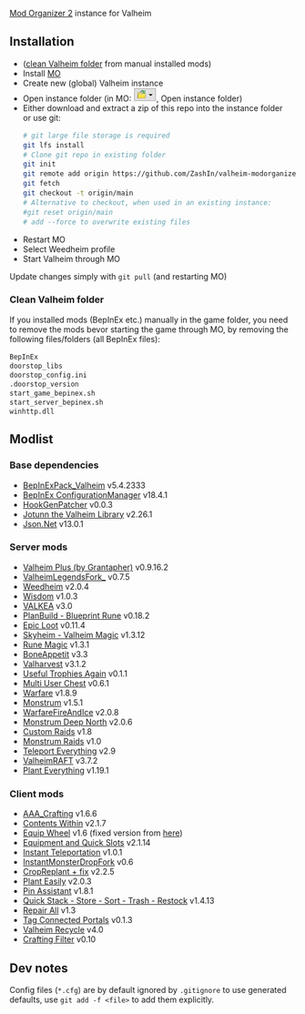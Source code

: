 [Mod Organizer 2](https://github.com/ModOrganizer2/modorganizer/releases) instance for Valheim

## Installation
- ([clean Valheim folder](#clean-valheim-folder) from manual installed mods)
- Install [MO](https://github.com/ModOrganizer2/modorganizer/releases) 
- Create new (global) Valheim instance
- Open instance folder (in MO: ![folder icon](MO-folder-icon.png), Open instance folder)
- Either download and extract a zip of this repo into the instance folder  
  or use git:
  ```sh
  # git large file storage is required
  git lfs install
  # Clone git repo in existing folder
  git init
  git remote add origin https://github.com/ZashIn/valheim-modorganizer-mods.git
  git fetch
  git checkout -t origin/main
  # Alternative to checkout, when used in an existing instance:
  #git reset origin/main
  # add --force to overwrite existing files
  ```
- Restart MO
- Select Weedheim profile
- Start Valheim through MO

Update changes simply with `git pull` (and restarting MO)

### Clean Valheim folder
If you installed mods (BepInEx etc.) manually in the game folder, you need to remove the mods bevor starting the game through MO, by removing the following files/folders (all BepInEx files):
```
BepInEx
doorstop_libs
doorstop_config.ini
.doorstop_version
start_game_bepinex.sh
start_server_bepinex.sh
winhttp.dll
```

## Modlist

### Base dependencies
- [BepInExPack_Valheim](https://thunderstore.io/c/valheim/p/denikson/BepInExPack_Valheim/) v5.4.2333
- [BepInEx ConfigurationManager](https://github.com/BepInEx/BepInEx.ConfigurationManager) v18.4.1
- [HookGenPatcher](https://nexusmods.com/valheim/mods/505) v0.0.3
- [Jotunn the Valheim Library](https://nexusmods.com/valheim/mods/1138) v2.26.1
- [Json.Net](https://nexusmods.com/valheim/mods/1490) v13.0.1

### Server mods
- [Valheim Plus (by Grantapher)](https://nexusmods.com/valheim/mods/2323) v0.9.16.2
- [ValheimLegendsFork_](https://thunderstore.io/c/valheim/p/Visteus/Valheim_Legends_Fork/) v0.7.5
- [Weedheim](https://nexusmods.com/valheim/mods/3021) v2.0.4
- [Wisdom](https://nexusmods.com/valheim/mods/2790) v1.0.3
- [VALKEA](https://nexusmods.com/valheim/mods/2123) v3.0
- [PlanBuild - Blueprint Rune](https://nexusmods.com/valheim/mods/1125) v0.18.2
- [Epic Loot](https://nexusmods.com/valheim/mods/387) v0.11.4
- [Skyheim - Valheim Magic](https://nexusmods.com/valheim/mods/916) v1.3.12
- [Rune Magic](https://nexusmods.com/valheim/mods/1359) v1.3.1
- [BoneAppetit](https://nexusmods.com/valheim/mods/1250) v3.3
- [Valharvest](https://nexusmods.com/valheim/mods/1600) v3.1.2
- [Useful Trophies Again](https://nexusmods.com/valheim/mods/3050) v0.1.1
- [Multi User Chest](https://nexusmods.com/valheim/mods/1766) v0.6.1
- [Warfare](https://thunderstore.io/c/valheim/p/Therzie/Warfare/) v1.8.9
- [Monstrum](https://thunderstore.io/c/valheim/p/Therzie/Monstrum/) v1.5.1
- [WarfareFireAndIce](https://thunderstore.io/c/valheim/p/Therzie/WarfareFireAndIce/) v2.0.8
- [Monstrum Deep North](https://thunderstore.io/c/valheim/p/Therzie/MonstrumDeepNorth/) v2.0.6
- [Custom Raids](https://thunderstore.io/c/valheim/p/ASharpPen/Custom_Raids/) v1.8
- [Monstrum Raids](https://thunderstore.io/c/valheim/p/JewelHeim/Monstrum_Raids/) v1.0
- [Teleport Everything](https://nexusmods.com/valheim/mods/1806) v2.9
- [ValheimRAFT](https://thunderstore.io/c/valheim/p/zolantris/ValheimRAFT/) v3.7.2
- [Plant Everything](https://nexusmods.com/valheim/mods/1042) v1.19.1

### Client mods
- [AAA_Crafting](https://thunderstore.io/c/valheim/p/Azumatt/AAA_Crafting/) v1.6.6
- [Contents Within](https://nexusmods.com/valheim/mods/1838) v2.1.7
- [Equip Wheel](https://nexusmods.com/valheim/mods/536) v1.6 (fixed version from [here](https://github.com/LANCommander/ValheimWheels/releases/tag/v1.6.0))
- [Equipment and Quick Slots](https://nexusmods.com/valheim/mods/92) v2.1.14
- [Instant Teleportation](https://nexusmods.com/valheim/mods/2046) v1.0.1
- [InstantMonsterDropFork](https://thunderstore.io/c/valheim/p/mchangrh/InstantMonsterDropFork/) v0.6
- [CropReplant + fix](https://nexusmods.com/valheim/mods/99) v2.2.5
- [Plant Easily](https://nexusmods.com/valheim/mods/2350) v2.0.3
- [Pin Assistant](https://nexusmods.com/valheim/mods/2531) v1.8.1
- [Quick Stack - Store - Sort - Trash - Restock](https://nexusmods.com/valheim/mods/2094) v1.4.13
- [Repair All](https://nexusmods.com/valheim/mods/26) v1.3
- [Tag Connected Portals](https://nexusmods.com/valheim/mods/2828) v0.1.3
- [Valheim Recycle](https://nexusmods.com/valheim/mods/425) v4.0
- [Crafting Filter](https://nexusmods.com/valheim/mods/1219) v0.10

## Dev notes
Config files (`*.cfg`) are by default ignored by `.gitignore` to use generated defaults, use `git add -f <file>` to add them explicitly.
